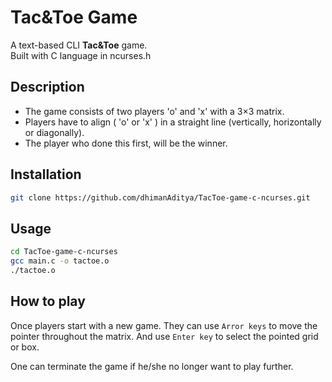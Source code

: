 # Tac&Toe Game

A text-based CLI **Tac&Toe** game.\
Built with C language in ncurses.h

## Description

- The game consists of two players 'o' and 'x' with a 3×3 matrix.
- Players have to align ( 'o' or 'x' ) in a straight line (vertically, horizontally or diagonally).
- The player who done this first, will be the winner.

## Installation

```bash
git clone https://github.com/dhimanAditya/TacToe-game-c-ncurses.git
```

## Usage

```bash
cd TacToe-game-c-ncurses
gcc main.c -o tactoe.o
./tactoe.o
```

## How to play

Once players start with a new game.
They can use `Arror keys` to move the pointer throughout the matrix.
And use `Enter key` to select the pointed grid or box.

One can terminate the game if he/she no longer want to play further.
